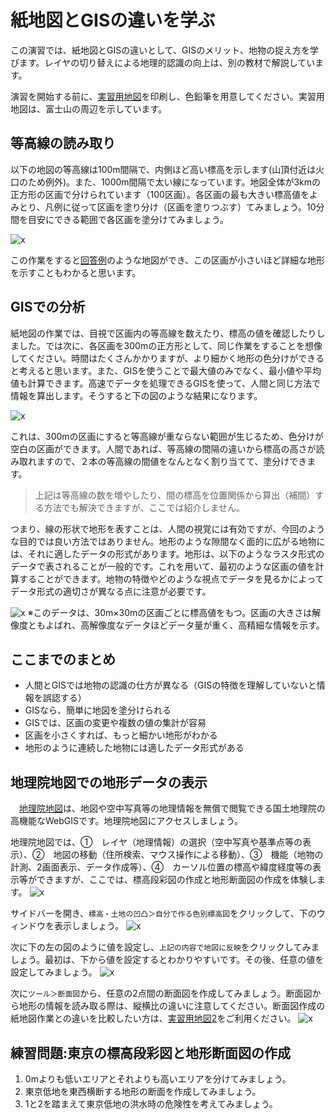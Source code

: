 # 紙地図とGISの違いを学ぶ
この演習では、紙地図とGISの違いとして、GISのメリット、地物の捉え方を学びます。レイヤの切り替えによる地理的認識の向上は、別の教材で解説しています。

演習を開始する前に、[実習用地図](./dataset/t1_p1.png)を印刷し、色鉛筆を用意してください。実習用地図は、富士山の周辺を示しています。

## 等高線の読み取り

以下の地図の等高線は100m間隔で、内側ほど高い標高を示します(山頂付近は火口のため例外)。また、1000m間隔で太い線になっています。地図全体が3kmの正方形の区画で分けられています（100区画）。各区画の最も大きい標高値をよみとり、凡例に従って区画を塗り分け（区画を塗りつぶす）てみましょう。10分間を目安にできる範囲で各区画を塗分けてみましょう。

![x](./img/t1_1.png)

この作業をすると[回答例](./img/t1_2.png)のような地図ができ、この区画が小さいほど詳細な地形を示すこともわかると思います。

## GISでの分析
紙地図の作業では、目視で区画内の等高線を数えたり、標高の値を確認したりしました。では次に、各区画を300mの正方形として、同じ作業をすることを想像してください。時間はたくさんかかりますが、より細かく地形の色分けができると考えると思います。また、GISを使うことで最大値のみでなく、最小値や平均値も計算できます。高速でデータを処理できるGISを使って、人間と同じ方法で情報を算出します。そうすると下の図のような結果になります。

![x](./img/t1_3.png)

これは、300mの区画にすると等高線が重ならない範囲が生じるため、色分けが空白の区画ができます。人間であれば、等高線の間隔の違いから標高の高さが読み取れますので、２本の等高線の間値をなんとなく割り当てて、塗分けできます。

> 上記は等高線の数を増やしたり、間の標高を位置関係から算出（補間）する方法でも解決できますが、ここでは紹介しません。

つまり、線の形状で地形を表すことは、人間の視覚には有効ですが、今回のような目的では良い方法ではありません。地形のような隙間なく面的に広がる地物には、それに適したデータの形式があります。地形は、以下のようなラスタ形式のデータで表されることが一般的です。これを用いて、最初のような区画の値を計算することができます。地物の特徴やどのような視点でデータを見るかによってデータ形式の適切さが異なる点に注意が必要です。

![x](./img/t1_4.png)
※このデータは、30m×30mの区画ごとに標高値をもつ。区画の大きさは解像度ともよばれ、高解像度なデータほどデータ量が重く、高精細な情報を示す。

## ここまでのまとめ
- 人間とGISでは地物の認識の仕方が異なる（GISの特徴を理解していないと情報を誤認する）
- GISなら、簡単に地図を塗分けられる
- GISでは、区画の変更や複数の値の集計が容易
- 区画を小さくすれば、もっと細かい地形がわかる
- 地形のように連続した地物には適したデータ形式がある

## 地理院地図での地形データの表示
　[地理院地図](https://maps.gsi.go.jp/)は、地図や空中写真等の地理情報を無償で閲覧できる国土地理院の高機能なWebGISです。地理院地図にアクセスしましょう。

地理院地図では、①　レイヤ（地理情報）の選択（空中写真や基準点等の表示）、②　地図の移動（住所検索、マウス操作による移動）、③　機能（地物の計測、2画面表示、データ作成等）、④　カーソル位置の標高や緯度経度等の表示等ができますが、ここでは、標高段彩図の作成と地形断面図の作成を体験します。
![x](./img/t1_5.png)

サイドバーを開き、`標高・土地の凹凸＞自分で作る色別標高図`をクリックして、下のウィンドウを表示しましょう。
![x](./img/t1_6.png)

次に下の左の図のように値を設定し、`上記の内容で地図に反映`をクリックしてみましょう。最初は、下から値を設定するとわかりやすいです。その後、任意の値を設定してみましょう。
![x](./img/t1_7.png)

次に`ツール＞断面図`から、任意の2点間の断面図を作成してみましょう。断面図から地形の情報を読み取る際は、縦横比の違いに注意してください。断面図作成の紙地図作業との違いを比較したい方は、[実習用地図2](t1_p2.md)をご利用ください。
![x](./img/t1_8.png)

## 練習問題:東京の標高段彩図と地形断面図の作成

1. 0mよりも低いエリアとそれよりも高いエリアを分けてみましょう。
2. 東京低地を東西横断する地形の断面を作成してみましょう。
3. 1と2を踏まえて東京低地の洪水時の危険性を考えてみましょう。
